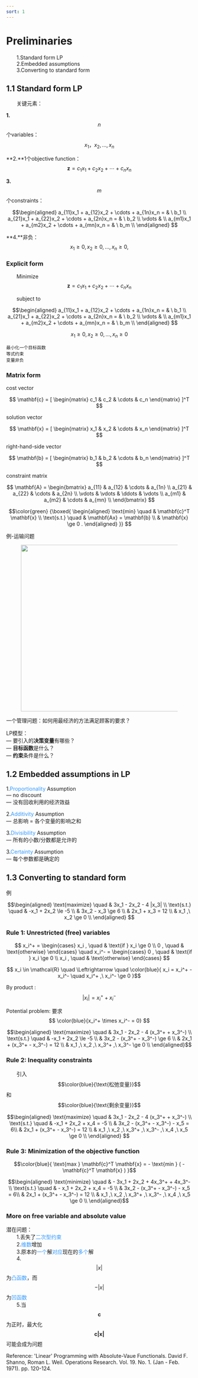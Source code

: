 ```yaml
---
sort: 1
---
```


# Preliminaries

&emsp;&emsp;1.Standard form LP  
&emsp;&emsp;2.Embedded assumptions   
&emsp;&emsp;3.Converting to standard form

## 1.1 Standard form LP

&emsp;&emsp;关键元素：

**1.**$$ n $$个variables：$$ x_1，x_2,\ldots,x_n $$

**2.**1个objective function：$$ \mathbf{z} = c_1 x_1 + c_2 x_2 + \cdots + c_n x_n $$

**3.**$$ m $$个constraints：

$$\begin{aligned}
    a_{11}x_1 + a_{12}x_2 + \cdots + a_{1n}x_n = & \ b_1 \\
    a_{21}x_1 + a_{22}x_2 + \cdots + a_{2n}x_n = & \ b_2 \\
    \vdots & \\
    a_{m1}x_1 + a_{m2}x_2 + \cdots + a_{mn}x_n = & \ b_m \\
\end{aligned}
$$

**4.**非负：$$ x_1 \ge 0, x_2 \ge 0, \ldots, x_n \ge 0,  $$

### Explicit form

&emsp;&emsp;Minimize $$ \mathbf{z} = c_1 x_1 + c_2 x_2 + \cdots + c_n x_n $$

&emsp;&emsp;subject to

$$\begin{aligned}
    a_{11}x_1 + a_{12}x_2 + \cdots + a_{1n}x_n = & \ b_1 \\
    a_{21}x_1 + a_{22}x_2 + \cdots + a_{2n}x_n = & \ b_2 \\
    \vdots & \\
    a_{m1}x_1 + a_{m2}x_2 + \cdots + a_{mn}x_n = & \ b_m \\
\end{aligned}
$$

$$ x_1 \ge 0, x_2 \ge 0, \ldots, x_n \ge 0 $$

```tip
最小化一个目标函数  
等式约束  
变量非负
```

### Matrix form
 
cost vector 

$$  \mathbf{c} = 
[   \begin{matrix}
        c_1 & c_2 & \cdots & c_n 
    \end{matrix} 
]^T
$$

solution vector

$$  \mathbf{x} = 
[   \begin{matrix}
        x_1 & x_2 & \cdots & x_n 
    \end{matrix} 
]^T
$$

right-hand-side vector

$$  \mathbf{b} = 
[   \begin{matrix}
        b_1 & b_2 & \cdots & b_n 
    \end{matrix} 
]^T $$

constraint matrix

$$  \mathbf{A} = 
    \begin{bmatrix}
        a_{11} & a_{12} & \cdots & a_{1n} \\
        a_{21} & a_{22} & \cdots & a_{2n} \\
        \vdots & \vdots & \ddots & \vdots \\
        a_{m1} & a_{m2} & \cdots & a_{mn} \\
    \end{bmatrix} 
$$

$$\color{green}
{\boxed{
    \begin{aligned}
        \text{min} \quad & \mathbf{c}^T \mathbf{x} \\
        \text{s.t.} \quad & \mathbf{Ax} = \mathbf{b} \\
        & \mathbf{x} \ge 0 .
    \end{aligned}
}}
$$

例-运输问题

<center>
    <figure>
        <img src="../../notebook\part5\images\1-1.JPG" width=450px>
    </figure>
</center>

一个管理问题：如何用最经济的方法满足顾客的要求？

LP模型：  
— 要引入的**决策变量**有哪些？  
— **目标函数**是什么？  
— **约束**条件是什么？ 

## 1.2 Embedded assumptions in LP

1.<font color="#3399ff">Proportionality</font> Assumption  
— no discount  
— 没有回收利用的经济效益  

2.<font color="#3399ff">Additivity</font> Assumption  
— 总影响 = 各个变量的影响之和

3.<font color="#3399ff">Divisibility</font> Assumption  
— 所有的小数/分数都是允许的

3.<font color="#3399ff">Certainty</font> Assumption  
— 每个参数都是确定的 


## 1.3 Converting to standard form

例

$$\begin{aligned}
        \text{maximize} \quad & 3x_1 - 2x_2 - 4 |x_3| \\
        \text{s.t.}     \quad & -x_1 + 2x_2 \le -5    \\
                              & 3x_2 - x_3 \ge 6      \\
                              & 2x_1 + x_3 = 12       \\
                              & x_1 ,\ x_2 \ge 0      \\
\end{aligned}
$$

### Rule 1: Unrestricted (free) variables

$$
x_i^+ = \begin{cases}
            x_i , \quad & \text{if } x_i \ge 0 \\
            0 , \quad & \text{otherwise}
        \end{cases} \quad
x_i^- = \begin{cases}
            0 , \quad & \text{if } x_i \ge 0 \\
            x_i , \quad & \text{otherwise}
        \end{cases}
$$

$$  x_i \in \mathcal{R} \quad \Leftrightarrow \quad
\color{blue}{
    x_i = x_i^+ - x_i^- \quad 
    x_i^+ ,\ x_i^- \ge 0  
}$$

By product : $$ |x_i| = x_i^+ + x_i^- $$

Potential problem: 要求$$ \color{blue}{x_i^+ \times x_i^- = 0} $$

$$\begin{aligned}
        \text{maximize} \quad & 3x_1 - 2x_2 - 4 (x_3^+ + x_3^-) \\
        \text{s.t.}     \quad & -x_1 + 2x_2 \le -5              \\
                              & 3x_2 - (x_3^+ - x_3^-) \ge 6    \\
                              & 2x_1 + (x_3^+ - x_3^-) = 12     \\
                              & x_1 ,\ x_2 ,\ x_3^+ ,\ x_3^- \ge 0 \\
\end{aligned}$$

### Rule 2: Inequality constraints

&emsp;&emsp;引入$$\color{blue}{\text{松弛变量}}$$和$$\color{blue}{\text{剩余变量}}$$

$$\begin{aligned}
        \text{maximize} \quad & 3x_1 - 2x_2 - 4 (x_3^+ + x_3^-) \\
        \text{s.t.}     \quad & -x_1 + 2x_2 + x_4 = -5          \\
                              & 3x_2 - (x_3^+ - x_3^-) - x_5 = 6\\
                              & 2x_1 + (x_3^+ - x_3^-) = 12     \\
                              & x_1 ,\ x_2 ,\ x_3^+ ,\ x_3^- ,\ x_4 ,\ x_5 \ge 0 \\
\end{aligned}
$$

### Rule 3: Minimization of the objective function

$$\color{blue}{
    \text{max } \mathbf{c}^T \mathbf{x} 
= - \text{min } ( - \mathbf{c}^T \mathbf{x} )
}$$

$$\begin{aligned}
        \text{minimize} \quad & - 3x_1 + 2x_2 + 4x_3^+ + 4x_3^- \\
        \text{s.t.}     \quad & - x_1 + 2x_2 + x_4 = -5          \\
                              & 3x_2 - (x_3^+ - x_3^-) - x_5 = 6\\
                              & 2x_1 + (x_3^+ - x_3^-) = 12     \\
                              & x_1 ,\ x_2 ,\ x_3^+ ,\ x_3^- ,\ x_4 ,\ x_5 \ge 0 \\
\end{aligned}$$

### More on free variable and absolute value

潜在问题：  
&emsp;&emsp;1.丢失了<font color="#3399ff">二次型约束</font>  
&emsp;&emsp;2.<font color="#3399ff">维数</font>增加  
&emsp;&emsp;3.原本的<font color="#3399ff">一个</font>解<font color="#3399ff">对应</font>现在的<font color="#3399ff">多个</font>解  
&emsp;&emsp;4.$$ |x| $$为<font color="#3399ff">凸函数</font>，而$$ -|x| $$为<font color="#3399ff">凹函数</font>  
&emsp;&emsp;5.当$$ \mathbf{c} $$为正时，最大化$$ \mathbf{c|x|} $$可能会成为问题

Reference: 'Linear' Programming with Absolute-Vaue Functionals. David F. Shanno, Roman L. Weil. Operations Research. Vol. 19. No. 1. (Jan - Feb. 1971). pp. 120-124.



&emsp;&emsp;
<br />
$$
$$
$$  $$
<!-- 蓝 -->
<font color="#3399ff"></font>
<!-- 绿 -->
<font color="#3FBF3F"></font>